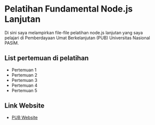 # Pelatihan Fundamental Node.js Lanjutan

Di sini saya melampirkan file-file pelatihan node.js lanjutan yang saya pelajari di Pemberdayaan Umat Berkelanjutan (PUB) Universitas Nasional PASIM.

## List pertemuan di pelatihan
- Pertemuan 1
- Pertemuan 2
- Pertemuan 3
- Pertemuan 4
- Pertemuan 5

## Link Website

- [PUB Website](https://www.pubpasim.org)